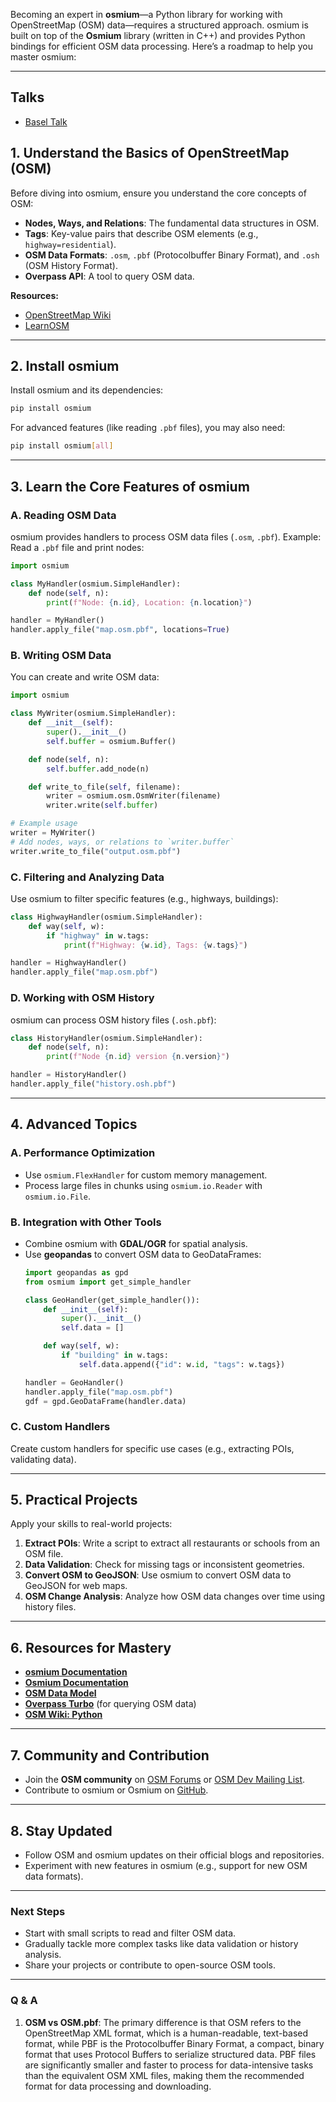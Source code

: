 Becoming an expert in **osmium**—a Python library for working with OpenStreetMap (OSM) data—requires a structured approach. osmium is built on top of the **Osmium** library (written in C++) and provides Python bindings for efficient OSM data processing. Here’s a roadmap to help you master osmium:

---
## Talks
- [Basel Talk](https://github.com/lonvia/geopython17-pyosmium/tree/master?tab=readme-ov-file)

## **1. Understand the Basics of OpenStreetMap (OSM)**
Before diving into osmium, ensure you understand the core concepts of OSM:
- **Nodes, Ways, and Relations**: The fundamental data structures in OSM.
- **Tags**: Key-value pairs that describe OSM elements (e.g., `highway=residential`).
- **OSM Data Formats**: `.osm`, `.pbf` (Protocolbuffer Binary Format), and `.osh` (OSM History Format).
- **Overpass API**: A tool to query OSM data.

**Resources:**
- [OpenStreetMap Wiki](https://wiki.openstreetmap.org/)
- [LearnOSM](https://learnosm.org/)

---

## **2. Install osmium**
Install osmium and its dependencies:
```bash
pip install osmium
```
For advanced features (like reading `.pbf` files), you may also need:
```bash
pip install osmium[all]
```

---

## **3. Learn the Core Features of osmium**
### **A. Reading OSM Data**
osmium provides handlers to process OSM data files (`.osm`, `.pbf`).
Example: Read a `.pbf` file and print nodes:
```python
import osmium

class MyHandler(osmium.SimpleHandler):
    def node(self, n):
        print(f"Node: {n.id}, Location: {n.location}")

handler = MyHandler()
handler.apply_file("map.osm.pbf", locations=True)
```

### **B. Writing OSM Data**
You can create and write OSM data:
```python
import osmium

class MyWriter(osmium.SimpleHandler):
    def __init__(self):
        super().__init__()
        self.buffer = osmium.Buffer()

    def node(self, n):
        self.buffer.add_node(n)

    def write_to_file(self, filename):
        writer = osmium.osm.OsmWriter(filename)
        writer.write(self.buffer)

# Example usage
writer = MyWriter()
# Add nodes, ways, or relations to `writer.buffer`
writer.write_to_file("output.osm.pbf")
```

### **C. Filtering and Analyzing Data**
Use osmium to filter specific features (e.g., highways, buildings):
```python
class HighwayHandler(osmium.SimpleHandler):
    def way(self, w):
        if "highway" in w.tags:
            print(f"Highway: {w.id}, Tags: {w.tags}")

handler = HighwayHandler()
handler.apply_file("map.osm.pbf")
```

### **D. Working with OSM History**
osmium can process OSM history files (`.osh.pbf`):
```python
class HistoryHandler(osmium.SimpleHandler):
    def node(self, n):
        print(f"Node {n.id} version {n.version}")

handler = HistoryHandler()
handler.apply_file("history.osh.pbf")
```

---

## **4. Advanced Topics**
### **A. Performance Optimization**
- Use `osmium.FlexHandler` for custom memory management.
- Process large files in chunks using `osmium.io.Reader` with `osmium.io.File`.

### **B. Integration with Other Tools**
- Combine osmium with **GDAL/OGR** for spatial analysis.
- Use **geopandas** to convert OSM data to GeoDataFrames:
  ```python
  import geopandas as gpd
  from osmium import get_simple_handler

  class GeoHandler(get_simple_handler()):
      def __init__(self):
          super().__init__()
          self.data = []

      def way(self, w):
          if "building" in w.tags:
              self.data.append({"id": w.id, "tags": w.tags})

  handler = GeoHandler()
  handler.apply_file("map.osm.pbf")
  gdf = gpd.GeoDataFrame(handler.data)
  ```

### **C. Custom Handlers**
Create custom handlers for specific use cases (e.g., extracting POIs, validating data).

---

## **5. Practical Projects**
Apply your skills to real-world projects:
1. **Extract POIs**: Write a script to extract all restaurants or schools from an OSM file.
2. **Data Validation**: Check for missing tags or inconsistent geometries.
3. **Convert OSM to GeoJSON**: Use osmium to convert OSM data to GeoJSON for web maps.
4. **OSM Change Analysis**: Analyze how OSM data changes over time using history files.

---

## **6. Resources for Mastery**
- **[osmium Documentation](https://docs.osmcode.org/osmium/latest/)**
- **[Osmium Documentation](https://osmcode.org/libosmium/)**
- **[OSM Data Model](https://wiki.openstreetmap.org/wiki/Elements)**
- **[Overpass Turbo](https://overpass-turbo.eu/)** (for querying OSM data)
- **[OSM Wiki: Python](https://wiki.openstreetmap.org/wiki/Python)**

---

## **7. Community and Contribution**
- Join the **OSM community** on [OSM Forums](https://community.openstreetmap.org/) or [OSM Dev Mailing List](https://lists.openstreetmap.org/listinfo/dev).
- Contribute to osmium or Osmium on [GitHub](https://github.com/osmcode).

---

## **8. Stay Updated**
- Follow OSM and osmium updates on their official blogs and repositories.
- Experiment with new features in osmium (e.g., support for new OSM data formats).

---

### **Next Steps**
- Start with small scripts to read and filter OSM data.
- Gradually tackle more complex tasks like data validation or history analysis.
- Share your projects or contribute to open-source OSM tools.

---

### **Q & A**
1. **OSM vs OSM.pbf**: The primary difference is that OSM refers to the OpenStreetMap XML format, which is a human-readable, text-based format, while PBF is the Protocolbuffer Binary Format, a compact, binary format that uses Protocol Buffers to serialize structured data. PBF files are significantly smaller and faster to process for data-intensive tasks than the equivalent OSM XML files, making them the recommended format for data processing and downloading.


